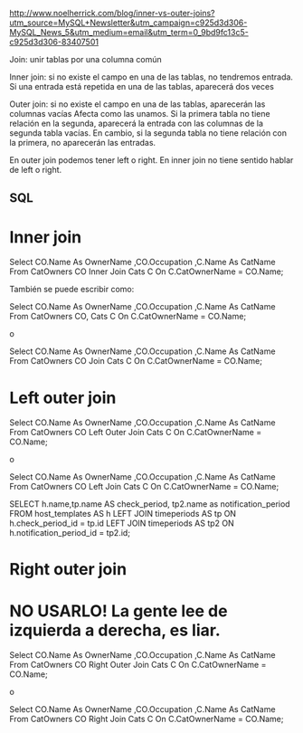 http://www.noelherrick.com/blog/inner-vs-outer-joins?utm_source=MySQL+Newsletter&utm_campaign=c925d3d306-MySQL_News_5&utm_medium=email&utm_term=0_9bd9fc13c5-c925d3d306-83407501

Join: unir tablas por una columna común

Inner join: si no existe el campo en una de las tablas, no tendremos entrada.
Si una entrada está repetida en una de las tablas, aparecerá dos veces

Outer join: si no existe el campo en una de las tablas, aparecerán las columnas vacías
Afecta como las unamos. Si la primera tabla no tiene relación en la segunda, aparecerá la entrada con las columnas de la segunda tabla vacías.
En cambio, si la segunda tabla no tiene relación con la primera, no aparecerán las entradas.

En outer join podemos tener left o right.
En inner join no tiene sentido hablar de left o right.


## SQL ## 

# Inner join 
Select CO.Name As OwnerName ,CO.Occupation ,C.Name As CatName
  From CatOwners CO Inner Join Cats C
  On C.CatOwnerName = CO.Name;

También se puede escribir como:

Select CO.Name As OwnerName ,CO.Occupation ,C.Name As CatName
  From CatOwners CO, Cats C
  On C.CatOwnerName = CO.Name;

o

Select CO.Name As OwnerName ,CO.Occupation ,C.Name As CatName
  From CatOwners CO Join Cats C
  On C.CatOwnerName = CO.Name;


# Left outer join
Select CO.Name As OwnerName ,CO.Occupation ,C.Name As CatName
  From CatOwners CO Left Outer Join Cats C
  On C.CatOwnerName = CO.Name;

o

Select CO.Name As OwnerName ,CO.Occupation ,C.Name As CatName
  From CatOwners CO Left Join Cats C
  On C.CatOwnerName = CO.Name;

SELECT h.name,tp.name AS check_period, tp2.name as notification_period
FROM 
host_templates AS h 
LEFT JOIN timeperiods AS tp 
  ON h.check_period_id = tp.id
LEFT JOIN timeperiods AS tp2 
  ON h.notification_period_id = tp2.id;



# Right outer join
# NO USARLO! La gente lee de izquierda a derecha, es liar.
Select CO.Name As OwnerName ,CO.Occupation ,C.Name As CatName
  From CatOwners CO Right Outer Join Cats C
  On C.CatOwnerName = CO.Name;

o

Select CO.Name As OwnerName ,CO.Occupation ,C.Name As CatName
  From CatOwners CO Right Join Cats C
  On C.CatOwnerName = CO.Name;
